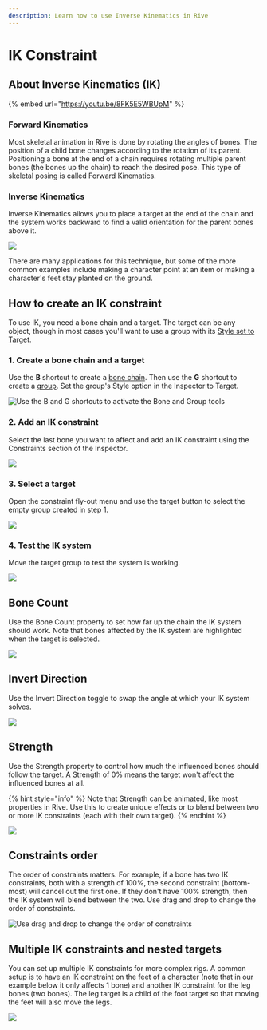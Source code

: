 ```yaml
---
description: Learn how to use Inverse Kinematics in Rive
---
```


# IK Constraint

## About Inverse Kinematics (IK)

{% embed url="https://youtu.be/8FK5E5WBUpM" %}

### Forward Kinematics

Most skeletal animation in Rive is done by rotating the angles of bones. The position of a child bone changes according to the rotation of its parent. Positioning a bone at the end of a chain requires rotating multiple parent bones (the bones up the chain) to reach the desired pose. This type of skeletal posing is called Forward Kinematics.

### Inverse Kinematics

Inverse Kinematics allows you to place a target at the end of the chain and the system works backward to find a valid orientation for the parent bones above it.

![](<../../.gitbook/assets/image (1) (1).gif>)

There are many applications for this technique, but some of the more common examples include making a character point at an item or making a character's feet stay planted on the ground.

## How to create an IK constraint

To use IK, you need a bone chain and a target. The target can be any object, though in most cases you'll want to use a group with its [Style set to Target](../fundamentals/groups/#group-style).

### 1. Create a bone chain and a target

Use the **B** shortcut to create a [bone chain](../manipulating-shapes/bones/#how-to-create-bones). Then use the **G** shortcut to create a [group](../fundamentals/groups/). Set the group's Style option in the Inspector to Target.&#x20;

![Use the B and G shortcuts to activate the Bone and Group tools](../../.gitbook/assets/2021-08-03-15.17.11.gif)

### 2. Add an IK constraint

Select the last bone you want to affect and add an IK constraint using the Constraints section of the Inspector.

![](../../.gitbook/assets/2021-08-03-16.20.56.gif)

### 3. Select a target

Open the constraint fly-out menu and use the target button to select the empty group created in step 1.&#x20;

![](../../.gitbook/assets/2021-08-03-16.51.11.gif)

### 4. Test the IK system

Move the target group to test the system is working.

![](../../.gitbook/assets/2021-08-03-17.27.19.gif)

## Bone Count

Use the Bone Count property to set how far up the chain the IK system should work. Note that bones affected by the IK system are highlighted when the target is selected.

![](../../.gitbook/assets/2021-08-03-17.37.50.gif)

## Invert Direction

Use the Invert Direction toggle to swap the angle at which your IK system solves.

![](../../.gitbook/assets/2021-08-03-18.28.39.gif)

## Strength

Use the Strength property to control how much the influenced bones should follow the target. A Strength of 0% means the target won't affect the influenced bones at all.

{% hint style="info" %}
Note that Strength can be animated, like most properties in Rive. Use this to create unique effects or to blend between two or more IK constraints (each with their own target).
{% endhint %}

![](../../.gitbook/assets/2021-08-03-18.42.16.gif)

## Constraints order

The order of constraints matters. For example, if a bone has two IK constraints, both with a strength of 100%, the second constraint (bottom-most) will cancel out the first one. If they don't have 100% strength, then the IK system will blend between the two. Use drag and drop to change the order of constraints.

![Use drag and drop to change the order of constraints](../../.gitbook/assets/2021-08-03-18.48.53.gif)

## Multiple IK constraints and nested targets

You can set up multiple IK constraints for more complex rigs. A common setup is to have an IK constraint on the feet of a character (note that in our example below it only affects 1 bone) and another IK constraint for the leg bones (two bones). The leg target is a child of the foot target so that moving the feet will also move the legs.

![](https://gblobscdn.gitbook.com/assets%2F-LLf9WNXyNW0pxMs9rjI%2F-LWsi9dTxfj2qUgqoM-9%2F-LWt95RxfajHmO2cJyBa%2Fik\_rig.gif?alt=media\&token=0fa7d42a-e3a4-4c1b-b825-8089e478f5cc)

